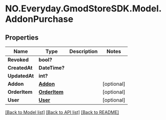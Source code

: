 # NO.Everyday.GmodStoreSDK.Model.AddonPurchase
## Properties

Name | Type | Description | Notes
------------ | ------------- | ------------- | -------------
**Revoked** | **bool?** |  | 
**CreatedAt** | **DateTime?** |  | 
**UpdatedAt** | **int?** |  | 
**Addon** | [**Addon**](Addon.md) |  | [optional] 
**OrderItem** | [**OrderItem**](OrderItem.md) |  | [optional] 
**User** | [**User**](User.md) |  | [optional] 

[[Back to Model list]](../README.md#documentation-for-models) [[Back to API list]](../README.md#documentation-for-api-endpoints) [[Back to README]](../README.md)

